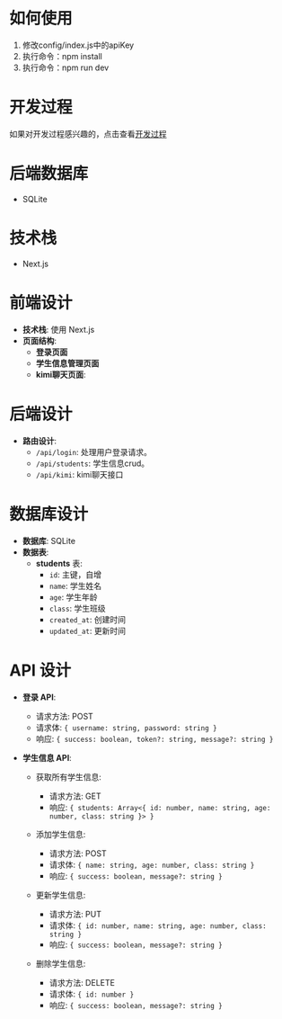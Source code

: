 # 如何使用
1. 修改config/index.js中的apiKey
2. 执行命令：npm install
3. 执行命令：npm run dev

# 开发过程
如果对开发过程感兴趣的，点击查看[开发过程](https://gida8fb9mrg.feishu.cn/wiki/QrMzwvOJNi1cGmkLWGycCsFon2f?from=from_copylink)

# 后端数据库
- SQLite

# 技术栈
- Next.js

# 前端设计
- **技术栈**: 使用 Next.js
- **页面结构**:
  - **登录页面**
  - **学生信息管理页面**
  - **kimi聊天页面**:

# 后端设计
- **路由设计**:
  - `/api/login`: 处理用户登录请求。
  - `/api/students`: 学生信息crud。
  - `/api/kimi`: kimi聊天接口


# 数据库设计
- **数据库**: SQLite
- **数据表**:
  - **students** 表:
    - `id`: 主键，自增
    - `name`: 学生姓名
    - `age`: 学生年龄
    - `class`: 学生班级
    - `created_at`: 创建时间
    - `updated_at`: 更新时间

# API 设计
- **登录 API**:
  - 请求方法: POST
  - 请求体: `{ username: string, password: string }`
  - 响应: `{ success: boolean, token?: string, message?: string }`

- **学生信息 API**:
  - 获取所有学生信息:
    - 请求方法: GET
    - 响应: `{ students: Array<{ id: number, name: string, age: number, class: string }> }`
  
  - 添加学生信息:
    - 请求方法: POST
    - 请求体: `{ name: string, age: number, class: string }`
    - 响应: `{ success: boolean, message?: string }`
  
  - 更新学生信息:
    - 请求方法: PUT
    - 请求体: `{ id: number, name: string, age: number, class: string }`
    - 响应: `{ success: boolean, message?: string }`
  
  - 删除学生信息:
    - 请求方法: DELETE
    - 请求体: `{ id: number }`
    - 响应: `{ success: boolean, message?: string }`
